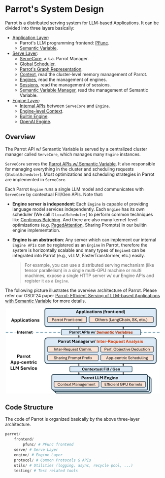 # Parrot's System Design

Parrot is a distributed serving system for LLM-based Applications. It can be divided into three layers basically:
- [Application Layer](app_layer/):
    - Parrot's LLM programming frontend: [PFunc](app_layer/pfunc.md).
    - [Semantic Variable](app_layer/semantic_variable.md).
- [Serve Layer](serve_layer/):
    - [ServeCore](serve_layer/core.md), a.k.a. Parrot Manager.
    - [Global Scheduler](serve_layer/global_scheduler.md).
    - [Parrot's Graph Representation](serve_layer/graph.md).
    - [Context](serve_layer/context.md), read the cluster-level memory management of Parrot.
    - [Engines](serve_layer/engines.md), read the management of engines.
    - [Sessions](serve_layer/sessions.md), read the management of sessions.
    - [Semantic Variable Manager](serve_layer/sv_manager.md), read the management of Semantic Variable.
- [Engine Layer](engine_layer/):
    - [Internal APIs](engine_layer/engine_apis.md) between `ServeCore` and `Engine`.
    - [Engine-level Context]().
    - [Builtin Engine](engine_layer/builtin_engine.md).
    - [OpenAI Engine](engine_layer/openai_engine.md).

## Overview

The Parrot API w/ Semantic Variable is served by a centralized cluster manager called `ServeCore`, which manages many `Engine` instances.

`ServeCore` serves the [Parrot APIs w/ Semantic Variable](../user_docs/parrot_apis.md). It also responsible for managing everything in the cluster and scheduling requests (`GlobalScheduler`).
Most optimizations and scheduling strategies in Parrot are implemented in `ServeCore`.

Each Parrot `Engine` runs a single LLM model and communicates with `ServeCore` by contextual Fill/Gen APIs. Note that:
 - **Engine server is independent**: Each `Engine` is capable of providing language model services independently. Each `Engine` has its own scheduler (We call it `LocalScheduler`) to perform common techniques like [Continous Batching](https://www.usenix.org/conference/osdi22/presentation/yu). And there are also many kernel-level optimizations (e.g. [PagedAttention](https://arxiv.org/abs/2309.06180), Sharing Prompts) in our builtin engine implementation.
- **Engine is an abstraction**: Any server which can implement our internal `Engine APIs` can be registered as an `Engine` in Parrot, therefore the system is horizontally scalable and many types of `Engine`s can be integrated into Parrot (e.g., vLLM, FasterTransformer, etc.) easily.
    
    > For example, you can use a distributed serving mechanism (like tensor parallelism) in a single multi-GPU machine or multi machines, expose a single HTTP server w/ our Engine APIs and register it as a `Engine`.

The following picture illustrates the overview architecture of Parrot. Please refer our OSDI'24 paper [Parrot: Efficient Serving of LLM-based Applications with Semantic Variable](https://www.usenix.org/system/files/osdi24-lin-chaofan.pdf) for more details.

<div align="center">
  <img src="../images/arch_paper_ver.png" width="500px" />
</div>


## Code Structure

The code of Parrot is organized basically by the above three-layer architecture.

```python
parrot/
    frontend/
        pfunc/ # PFunc frontend
    serve/ # Serve Layer
    engine/ # Engine Layer
    protocol/ # Common Protocols & APIs
    utils/ # Utilities (logging, async, recycle pool, ...)
    testing/ # Test related tools
```